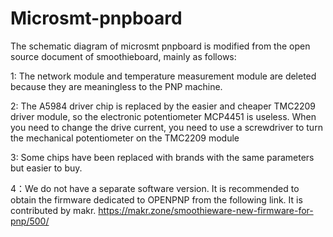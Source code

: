 # Microsmt-pnpboard

The schematic diagram of microsmt pnpboard is modified from the open source document of smoothieboard, mainly as follows:

1: The network module and temperature measurement module are deleted because they are meaningless to the PNP machine.

2: The A5984 driver chip is replaced by the easier and cheaper TMC2209 driver module, so the electronic potentiometer MCP4451 is useless. When you need to change the drive current, you need to use a screwdriver to turn the mechanical potentiometer on the TMC2209 module

3: Some chips have been replaced with brands with the same parameters but easier to buy.

4：We do not have a separate software version. It is recommended to obtain the firmware dedicated to OPENPNP from the following link. It is contributed by makr.
                  https://makr.zone/smoothieware-new-firmware-for-pnp/500/
